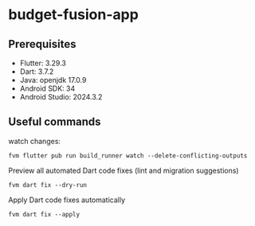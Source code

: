 # budget-fusion-app

## Prerequisites

- Flutter: 3.29.3
- Dart:  3.7.2
- Java: openjdk 17.0.9
- Android SDK: 34
- Android Studio: 2024.3.2

## Useful commands

watch changes:

```
fvm flutter pub run build_runner watch --delete-conflicting-outputs
```

Preview all automated Dart code fixes (lint and migration suggestions)

```
fvm dart fix --dry-run
```

Apply Dart code fixes automatically

```
fvm dart fix --apply
```
